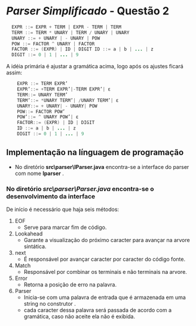 # _Parser Simplificado_ - Questão 2 
``` java
  EXPR ::= EXPR + TERM | EXPR - TERM | TERM 
  TERM ::= TERM * UNARY | TERM / UNARY | UNARY 
  UNARY ::= + UNARY | - UNARY | POW 
  POW ::= FACTOR ^ UNARY | FACTOR 
  FACTOR ::= (EXPR) | ID | DIGIT ID ::= a | b | ... | z 
  DIGIT ::= 0 | 1 | ... | 9
```
 A idéia primária é ajustar a gramática acima, logo após os ajustes ficará assim:
 ``` java
     EXPR ::= TERM EXPR’
     EXPR’::= +TERM EXPR’|-TERM EXPR’| ɛ
     TERM::= UNARY TERM’
     TERM’::= *UNARY TERM’| /UNARY TERM’| ɛ
     UNARY::= + UNARY| - UNARY| POW
     POW::= FACTOR POW’
     POW’::= ^ UNARY POW’| ɛ
     FACTOR::= (EXPR) | ID | DIGIT 
     ID ::= a | b | ... | z
     DIGIT ::= 0 | 1 | ... | 9
```
## Implementação na línguagem de programação ##

 - No diretório **src\parser\IParser.java** encontra-se a interface do parser com nome **Iparser** .

###  No diretório *src\parser\Parser.java* encontra-se o desenvolvimento da interface
  De início é necessário que haja seis métodos:
1. EOF
    - Serve para marcar fim de código.
2. Lookahead
    - Garante a visualização do próximo caracter para avançar na arvore sintática.
3. next
    - É responsável por avançar caracter por caracter do código fonte.
4. Match
    - Responsável por combinar os terminais e não terminais na arvore.
5. Error
    - Retorna a posição de erro na palavra.
6. Parser
    - Inicia-se com uma palavra de entrada que é armazenada em uma string no construtor .
    - cada caracter dessa palavra será passada de acordo com a gramática, caso não aceite ela não é exibida.

 
 


